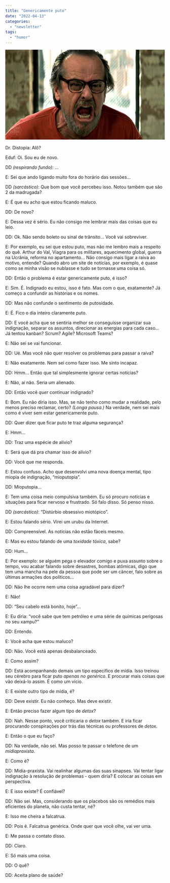 ```yaml
---
title: "Genericamente puto"
date: "2022-04-13"
categories: 
  - "newsletter"
tags: 
  - "humor"
---
```


![anger(1).jpg](images/730ac5b7-8a92-4fdf-b913-fd8544309aa4.jpg)

Dr. Distopia: Alô?

Eduf: Oi. Sou eu de novo.

DD _(respirando fundo)_: ...

E: Sei que ando ligando muito fora do horário das sessões...

DD _(sarcástico)_: Que bom que você percebeu isso. Notou também que são 2 da madrugada?

E: É que eu acho que estou ficando maluco.

DD: De novo?

E: Dessa vez é sério. Eu não consigo me lembrar mais das coisas que eu leio.

DD: Ok. Não sendo boleto ou sinal de trânsito... Você vai sobreviver.

E: Por exemplo, eu sei que estou puto, mas não me lembro mais a respeito do quê. Arthur do Val, Viagra para os militares, aquecimento global, guerra na Ucrânia, reforma no apartamento... Não consigo mais ligar a raiva ao motivo, entende? Quando abro um site de notícias, por exemplo, é quase como se minha visão se nublasse e tudo se tornasse uma coisa só.

DD: Então o problema é estar genericamente puto, é isso?

E: Sim. É. Indignado eu estou, isso é fato. Mas com o que, exatamente? Já começo a confundir as histórias e os nomes.

DD: Mas não confunde o sentimento de putosidade.

E: É. Fico o dia inteiro claramente puto.

DD: E você acha que se sentiria melhor se conseguisse organizar sua indignação, separar os assuntos, direcionar as energias para cada caso... Já tentou kanban? Scrum? Agile? Microsoft Teams?

E: Não sei se vai funcionar.

DD: Ué. Mas você não quer resolver os problemas para passar a raiva?

E: Não exatamente. Nem sei como fazer isso. Me sinto incapaz.

DD: Hmm... Então que tal simplesmente ignorar certas notícias?

E: Não, aí não. Seria um alienado.

DD: Então você _quer_ continuar indignado?

E: Bom. Eu não diria isso. Mas, se não tenho como mudar a realidade, pelo menos preciso reclamar, certo? _(Longa pausa.)_ Na verdade, nem sei mais como é viver sem estar genericamente puto.

DD: Quer dizer que ficar puto te traz alguma segurança?

E: Hmm...

DD: Traz uma espécie de alívio?

E: Será que dá pra chamar isso de alívio?

DD: Você que me responda.

E: Estou confuso. Acho que desenvolvi uma nova doença mental, tipo miopia de indignação, “mioputopia”.

DD: Mioputopia...

E: Tem uma coisa meio compulsiva também. Eu só procuro notícias e situações para ficar nervoso e frustrado. Só falo disso. Só penso nisso.

DD _(sarcástico)_: “Distúrbio obsessivo miotópico”.

E: Estou falando sério. Virei um urubu da Internet.

DD: Compreensível. As notícias não estão fáceis mesmo.

E: Mas eu estou falando de uma _toxidade tóxica_, sabe?

DD: Hum...

E: Por exemplo: se alguém pega o elevador comigo e puxa assunto sobre o tempo, vou acabar falando sobre desastres, bombas atômicas, digo que tem uma mancha na pele da pessoa que pode ser um câncer, falo sobre as últimas armações dos políticos...

DD: Não lhe ocorre nem uma coisa agradável para dizer?

E: Não!

DD: “Seu cabelo está bonito, hoje”...

E: Eu diria: “você sabe que tem petróleo e uma série de químicas perigosas no seu xampu?”

DD: Entendo.

E: Você acha que estou maluco?

DD: Não. Você está apenas desbalanceado.

E: Como assim?

DD: Está acompanhando demais um tipo específico de mídia. Isso treinou seu cérebro para ficar puto _apenas no genérico_. E procurar mais coisas que vão deixá-lo assim. É como um vício.

E: E existe outro tipo de mídia, é?

DD: Deve existir. Eu não conheço. Mas deve existir.

E: Então preciso fazer algum tipo de _detox_?

DD: Nah. Nesse ponto, você criticaria o _detox_ também. E iria ficar procurando conspirações por trás das técnicas ou professores de _detox_.

E: Então o que eu faço?

DD: Na verdade, não sei. Mas posso te passar o telefone de um _mídiapraxista_.

E: Como é?

DD: Mídia-praxista. Vai realinhar algumas das suas sinapses. Vai tentar ligar indignação à resolução de problemas - quem diria? E colocar as coisas em perspectiva.

E: E isso existe? É confiável?

DD: Não sei. Mas, considerando que os placebos são os remédios mais eficientes do planeta, não custa tentar, né?

E: Isso me cheira a falcatrua.

DD: Pois é. Falcatrua genérica. Onde quer que você olhe, vai ver uma.

E: Me passa o contato disso.

DD: Claro.

E: Só mais uma coisa.

DD: O quê?

DD: Aceita plano de saúde?
